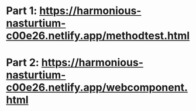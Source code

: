 # Part 1: https://harmonious-nasturtium-c00e26.netlify.app/methodtest.html
# Part 2: https://harmonious-nasturtium-c00e26.netlify.app/webcomponent.html
